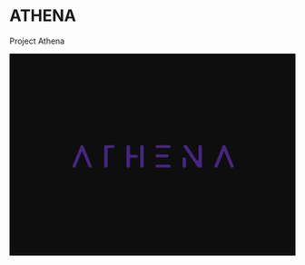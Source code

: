 # ATHENA
Project Athena


![thena|420x397](https://github.com/Arthur756/Athena/blob/233627276ddd60c278622738ffd2fa9234c6fbac/ATHENA%20LOGO.jpg)

